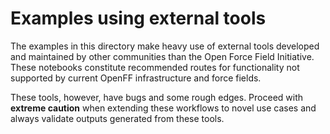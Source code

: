 # Examples using external tools

The examples in this directory make heavy use of external tools developed and maintained by other communities than the Open Force Field Initiative.
These notebooks constitute recommended routes for functionality not supported by current OpenFF infrastructure and force fields.

These tools, however, have bugs and some rough edges.
Proceed with **extreme caution** when extending these workflows to novel use cases and always validate outputs generated from these tools.
